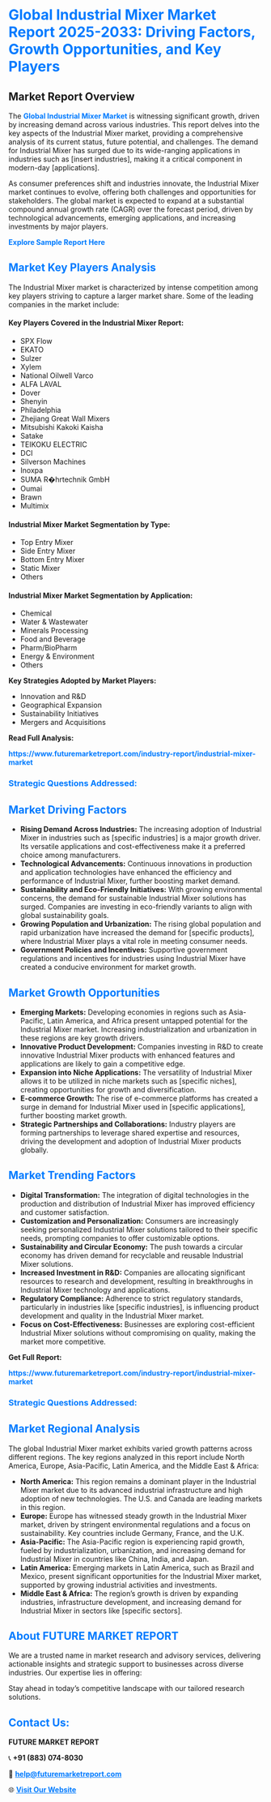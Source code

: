 <h1 style="color: #007BFF;">Global Industrial Mixer Market Report 2025-2033: Driving Factors, Growth Opportunities, and Key Players</h1>

<section id="overview">
<h2>Market Report Overview</h2>
<p>The <a href="https://www.futuremarketreport.com/industry-report/industrial-mixer-market" style="color: #007BFF; text-decoration: none;"><strong>Global Industrial Mixer Market</strong></a> is witnessing significant growth, driven by increasing demand across various industries. This report delves into the key aspects of the Industrial Mixer market, providing a comprehensive analysis of its current status, future potential, and challenges. The demand for Industrial Mixer has surged due to its wide-ranging applications in industries such as [insert industries], making it a critical component in modern-day [applications].</p>
<p>As consumer preferences shift and industries innovate, the Industrial Mixer market continues to evolve, offering both challenges and opportunities for stakeholders. The global market is expected to expand at a substantial compound annual growth rate (CAGR) over the forecast period, driven by technological advancements, emerging applications, and increasing investments by major players.</p>
</section>

<section id="overview">
<p><a href="https://www.futuremarketreport.com/request-sample/reportId=64319" style="color: #007BFF; text-decoration: none;"><strong>Explore Sample Report Here</strong></a></p>
</section>

<section id="key-players">
<h2 style="color: #007BFF;">Market Key Players Analysis</h2>
<p>The Industrial Mixer market is characterized by intense competition among key players striving to capture a larger market share. Some of the leading companies in the market include:</p>
<h4>Key Players Covered in the Industrial Mixer Report:</h4>
<ul><li>SPX Flow</li><li>EKATO</li><li>Sulzer</li><li>Xylem</li><li>National Oilwell Varco</li><li>ALFA LAVAL</li><li>Dover</li><li>Shenyin</li><li>Philadelphia</li><li>Zhejiang Great Wall Mixers</li><li>Mitsubishi Kakoki Kaisha</li><li>Satake</li><li>TEIKOKU ELECTRIC</li><li>DCI</li><li>Silverson Machines</li><li>Inoxpa</li><li>SUMA R�hrtechnik GmbH</li><li>Oumai</li><li>Brawn</li><li>Multimix</li></ul>
<h4>Industrial Mixer Market Segmentation by Type:</h4>
<ul><li>Top Entry Mixer</li><li>Side Entry Mixer</li><li>Bottom Entry Mixer</li><li>Static Mixer</li><li>Others</li></ul>

<h4>Industrial Mixer Market Segmentation by Application:</h4>
<ul><li>Chemical</li><li>Water &amp; Wastewater</li><li>Minerals Processing</li><li>Food and Beverage</li><li>Pharm/BioPharm</li><li>Energy &amp; Environment</li><li>Others</li></ul>
<p><strong>Key Strategies Adopted by Market Players:</strong></p>
<ul>
<li>Innovation and R&D</li>
<li>Geographical Expansion</li>
<li>Sustainability Initiatives</li>
<li>Mergers and Acquisitions</li>
</ul>
</section>

<section>
<p><strong>Read Full Analysis: </strong></p><a href="https://www.futuremarketreport.com/industry-report/industrial-mixer-market" style="color: #007BFF; text-decoration: none;"><strong>https://www.futuremarketreport.com/industry-report/industrial-mixer-market</strong></a>
<h3 style="color: #007BFF;">Strategic Questions Addressed:</h3>
</section>

<section id="driving-factors">
<h2 style="color: #007BFF;">Market Driving Factors</h2>
<ul>
<li><strong>Rising Demand Across Industries:</strong> The increasing adoption of Industrial Mixer in industries such as [specific industries] is a major growth driver. Its versatile applications and cost-effectiveness make it a preferred choice among manufacturers.</li>
<li><strong>Technological Advancements:</strong> Continuous innovations in production and application technologies have enhanced the efficiency and performance of Industrial Mixer, further boosting market demand.</li>
<li><strong>Sustainability and Eco-Friendly Initiatives:</strong> With growing environmental concerns, the demand for sustainable Industrial Mixer solutions has surged. Companies are investing in eco-friendly variants to align with global sustainability goals.</li>
<li><strong>Growing Population and Urbanization:</strong> The rising global population and rapid urbanization have increased the demand for [specific products], where Industrial Mixer plays a vital role in meeting consumer needs.</li>
<li><strong>Government Policies and Incentives:</strong> Supportive government regulations and incentives for industries using Industrial Mixer have created a conducive environment for market growth.</li>
</ul>
</section>

<section id="growth-opportunities">
<h2 style="color: #007BFF;">Market Growth Opportunities</h2>
<ul>
<li><strong>Emerging Markets:</strong> Developing economies in regions such as Asia-Pacific, Latin America, and Africa present untapped potential for the Industrial Mixer market. Increasing industrialization and urbanization in these regions are key growth drivers.</li>
<li><strong>Innovative Product Development:</strong> Companies investing in R&D to create innovative Industrial Mixer products with enhanced features and applications are likely to gain a competitive edge.</li>
<li><strong>Expansion into Niche Applications:</strong> The versatility of Industrial Mixer allows it to be utilized in niche markets such as [specific niches], creating opportunities for growth and diversification.</li>
<li><strong>E-commerce Growth:</strong> The rise of e-commerce platforms has created a surge in demand for Industrial Mixer used in [specific applications], further boosting market growth.</li>
<li><strong>Strategic Partnerships and Collaborations:</strong> Industry players are forming partnerships to leverage shared expertise and resources, driving the development and adoption of Industrial Mixer products globally.</li>
</ul>
</section>

<section id="trending-factors">
<h2 style="color: #007BFF;">Market Trending Factors</h2>
<ul>
<li><strong>Digital Transformation:</strong> The integration of digital technologies in the production and distribution of Industrial Mixer has improved efficiency and customer satisfaction.</li>
<li><strong>Customization and Personalization:</strong> Consumers are increasingly seeking personalized Industrial Mixer solutions tailored to their specific needs, prompting companies to offer customizable options.</li>
<li><strong>Sustainability and Circular Economy:</strong> The push towards a circular economy has driven demand for recyclable and reusable Industrial Mixer solutions.</li>
<li><strong>Increased Investment in R&D:</strong> Companies are allocating significant resources to research and development, resulting in breakthroughs in Industrial Mixer technology and applications.</li>
<li><strong>Regulatory Compliance:</strong> Adherence to strict regulatory standards, particularly in industries like [specific industries], is influencing product development and quality in the Industrial Mixer market.</li>
<li><strong>Focus on Cost-Effectiveness:</strong> Businesses are exploring cost-efficient Industrial Mixer solutions without compromising on quality, making the market more competitive.</li>
</ul>
</section>

<section>
<p><strong>Get Full Report: </strong></p><a href="https://www.futuremarketreport.com/industry-report/industrial-mixer-market" style="color: #007BFF; text-decoration: none;"><strong>https://www.futuremarketreport.com/industry-report/industrial-mixer-market</strong></a>
<h3 style="color: #007BFF;">Strategic Questions Addressed:</h3>
</section>


<section id="regional-analysis">
<h2 style="color: #007BFF;">Market Regional Analysis</h2>
<p>The global Industrial Mixer market exhibits varied growth patterns across different regions. The key regions analyzed in this report include North America, Europe, Asia-Pacific, Latin America, and the Middle East & Africa:</p>
<ul>
<li><strong>North America:</strong> This region remains a dominant player in the Industrial Mixer market due to its advanced industrial infrastructure and high adoption of new technologies. The U.S. and Canada are leading markets in this region.</li>
<li><strong>Europe:</strong> Europe has witnessed steady growth in the Industrial Mixer market, driven by stringent environmental regulations and a focus on sustainability. Key countries include Germany, France, and the U.K.</li>
<li><strong>Asia-Pacific:</strong> The Asia-Pacific region is experiencing rapid growth, fueled by industrialization, urbanization, and increasing demand for Industrial Mixer in countries like China, India, and Japan.</li>
<li><strong>Latin America:</strong> Emerging markets in Latin America, such as Brazil and Mexico, present significant opportunities for the Industrial Mixer market, supported by growing industrial activities and investments.</li>
<li><strong>Middle East & Africa:</strong> The region’s growth is driven by expanding industries, infrastructure development, and increasing demand for Industrial Mixer in sectors like [specific sectors].</li>
</ul>
</section>

<footer>
<h2 style="color: #007BFF;">About FUTURE MARKET REPORT</h2>
<p>We are a trusted name in market research and advisory services, delivering actionable insights and strategic support to businesses across diverse industries. Our expertise lies in offering:</p>

<p>Stay ahead in today’s competitive landscape with our tailored research solutions.</p>

<h2 style="color: #007BFF;">Contact Us:</h2>
<p><strong>FUTURE MARKET REPORT</strong></p>
<p>📞 <strong>+91 (883) 074-8030</strong></p>
<p>📧 <strong><a href="mailto:help@futuremarketreport.com" style="color: #007BFF;">help@futuremarketreport.com</a></strong></p>
<p>🌐 <strong><a href="https://www.futuremarketreport.com/" style="color: #007BFF;">Visit Our Website</a></strong></p>
</footer>